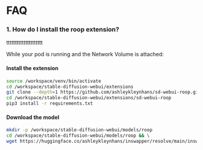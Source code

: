# FAQ

### 1. How do I install the roop extension?
ttttttttttttttttttttt

While your pod is running and the Network Volume is attached:

#### Install the extension

```bash
source /workspace/venv/bin/activate
cd /workspace/stable-diffusion-webui/extensions
git clone --depth=1 https://github.com/ashleykleynhans/sd-webui-roop.git
cd /workspace/stable-diffusion-webui/extensions/sd-webui-roop
pip3 install -r requirements.txt
```

#### Download the model

```bash
mkdir -p /workspace/stable-diffusion-webui/models/roop
cd /workspace/stable-diffusion-webui/models/roop && \
wget https://huggingface.co/ashleykleynhans/inswapper/resolve/main/inswapper_128.onnx
```
